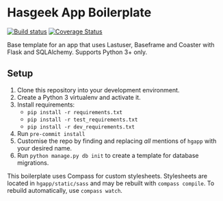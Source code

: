 Hasgeek App Boilerplate
=======================

[![Build status](https://secure.travis-ci.org/hasgeek/hgapp.svg)](https://travis-ci.org/hasgeek/hgapp) [![Coverage Status](https://coveralls.io/repos/hasgeek/hgapp/badge.svg)](https://coveralls.io/r/hasgeek/hgapp)

Base template for an app that uses Lastuser, Baseframe and Coaster with Flask and SQLAlchemy. Supports Python 3+ only.

Setup
-----

1. Clone this repository into your development environment.
2. Create a Python 3 virtualenv and activate it.
3. Install requirements:
    * `pip install -r requirements.txt`
    * `pip install -r test_requirements.txt`
    * `pip install -r dev_requirements.txt`
4. Run `pre-commit install`
5. Customise the repo by finding and replacing _all_ mentions of `hgapp` with your desired name.
6. Run `python manage.py db init` to create a template for database migrations.

This boilerplate uses Compass for custom stylesheets. Stylesheets are located in `hgapp/static/sass` and may be rebuilt with `compass compile`. To rebuild automatically, use `compass watch`.
